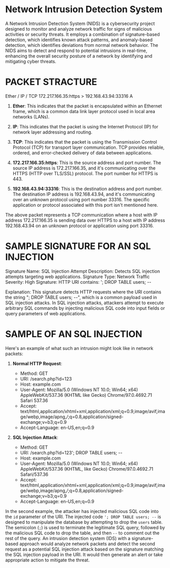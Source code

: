 # Network Intrusion Detection System
A Network Intrusion Detection System (NIDS) is a cybersecurity project designed to monitor and analyze network traffic for signs of malicious activities or security threats. It employs a combination of signature-based detection, which identifies known attack patterns, and anomaly-based detection, which identifies deviations from normal network behavior. The NIDS aims to detect and respond to potential intrusions in real-time, enhancing the overall security posture of a network by identifying and mitigating cyber threats.

# PACKET STRACTURE
Ether / IP / TCP 172.217.166.35:https > 192.168.43.94:33316 A

1. **Ether**: This indicates that the packet is encapsulated within an Ethernet frame, which is a common data link layer protocol used in local area networks (LANs).

2. **IP**: This indicates that the packet is using the Internet Protocol (IP) for network layer addressing and routing.

3. **TCP**: This indicates that the packet is using the Transmission Control Protocol (TCP) for transport layer communication. TCP provides reliable, ordered, and error-checked delivery of data between applications.

4. **172.217.166.35:https**: This is the source address and port number. The source IP address is 172.217.166.35, and it's communicating over the HTTPS (HTTP over TLS/SSL) protocol. The port number for HTTPS is 443.

5. **192.168.43.94:33316**: This is the destination address and port number. The destination IP address is 192.168.43.94, and it's communicating over an unknown protocol using port number 33316. The specific application or protocol associated with this port isn't mentioned here.

The above packet represents a TCP communication where a host with IP address 172.217.166.35 is sending data over HTTPS to a host with IP address 192.168.43.94 on an unknown protocol or application using port 33316.

# SAMPLE SIGNATURE FOR AN SQL INJECTION
Signature Name: SQL Injection Attempt
Description: Detects SQL injection attempts targeting web applications.
Signature Type: Network Traffic
Severity: High
Signature: HTTP URI contains: '; DROP TABLE users; --

Explanation:
This signature detects HTTP requests where the URI contains the string "; DROP TABLE users; --", which is a common payload used in SQL injection attacks. In SQL injection attacks, attackers attempt to execute arbitrary SQL commands by injecting malicious SQL code into input fields or query parameters of web applications.

# SAMPLE OF AN SQL INJECTION
Here's an example of what such an intrusion might look like in network packets:

1. **Normal HTTP Request**:
   - Method: GET
   - URI: /search.php?id=123
   - Host: example.com
   - User-Agent: Mozilla/5.0 (Windows NT 10.0; Win64; x64) AppleWebKit/537.36 (KHTML like Gecko) Chrome/97.0.4692.71 Safari 537.36
   - Accept: text/html,application/xhtml+xml,application/xml;q=0.9,image/avif,image/webp,image/apng,*/*;q=0.8,application/signed-exchange;v=b3;q=0.9
   - Accept-Language: en-US,en;q=0.9

2. **SQL Injection Attack**:
   - Method: GET
   - URI: /search.php?id=123'; DROP TABLE users; --
   - Host: example.com
   - User-Agent: Mozilla/5.0 (Windows NT 10.0; Win64; x64) AppleWebKit/537.36 (KHTML, like Gecko) Chrome/97.0.4692.71 Safari/537.36
   - Accept: text/html,application/xhtml+xml,application/xml;q=0.9,image/avif,image/webp,image/apng,*/*;q=0.8,application/signed-exchange;v=b3;q=0.9
   - Accept-Language: en-US,en;q=0.9

In the second example, the attacker has injected malicious SQL code into the `id` parameter of the URI. The injected code `'; DROP TABLE users; --` is designed to manipulate the database by attempting to drop the `users` table. The semicolon (`;`) is used to terminate the legitimate SQL query, followed by the malicious SQL code to drop the table, and then `--` to comment out the rest of the query.
An intrusion detection system (IDS) with a signature-based approach would analyze network packets and detect the second request as a potential SQL injection attack based on the signature matching the SQL injection payload in the URI. It would then generate an alert or take appropriate action to mitigate the threat.
